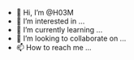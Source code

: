 - 👋 Hi, I’m @H03M
- 👀 I’m interested in ...
- 🌱 I’m currently learning ...
- 💞️ I’m looking to collaborate on ...
- 📫 How to reach me ...

<!---
H03M/H03M is a ✨ special ✨ repository because its `README.md` (this file) appears on your GitHub profile.
You can click the Preview link to take a look at your changes.
--->

